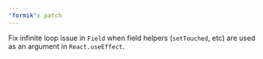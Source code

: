 ```yaml
---
'formik': patch
---
```


Fix infinite loop issue in `Field` when field helpers (`setTouched`, etc) are used as an argument in `React.useEffect`.
